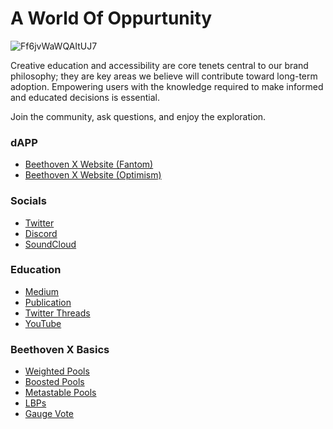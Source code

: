 #  A World Of Oppurtunity
![Ff6jvWaWQAItUJ7](https://user-images.githubusercontent.com/109503546/216957546-835acb49-c2e5-4434-940c-8fe005e3fd3f.jpeg)

Creative education and accessibility are core tenets central to our brand philosophy; they are key areas we believe will contribute toward long-term adoption. Empowering users with the knowledge required to make informed and educated decisions is essential. 

Join the community, ask questions, and enjoy the exploration.  

### dAPP 

* [Beethoven X Website (Fantom)](https://beets.fi/)
* [Beethoven X Website (Optimism)](https://op.beets.fi/)

### Socials 

* [Twitter](https://twitter.com/beethoven_x)
* [Discord](https://discord.gg/beethovenx)
* [SoundCloud](https://on.soundcloud.com/QVgFA)

### Education   

* [Medium](https://beethovenxio.medium.com/)
* [Publication](https://medium.com/beethoven-x)
* [Twitter Threads](https://beethovenx.notion.site/Learning-Centre-Twitter-f203696931424c70b760051ab344c7bb)
* [YouTube](https://www.youtube.com/@beethovenx885)

### Beethoven X Basics

* [Weighted Pools](https://beethovenxio.medium.com/learning-the-notes-weighted-pools-3d3af2d2ebc6)
* [Boosted Pools](https://beethovenxio.medium.com/boosted-pools-908ae3d51d3a)
* [Metastable Pools](https://medium.com/beethoven-x/metastable-pools-a-vibrant-new-tune-a2f1aaef283)
* [LBPs](https://beethovenxio.medium.com/beethoven-x-introducing-liquidity-generation-events-1c5db0c4ce15)
* [Gauge Vote](https://beethovenxio.medium.com/beethoven-x-gauge-vote-maximising-your-melody-fbeb10e5711b)


